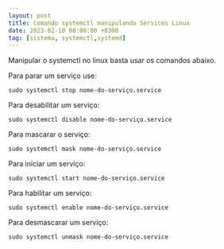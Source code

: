 ```yaml
---
layout: post
title: Comando systemctl manipulando Services Linux
date: 2023-02-10 08:00:00 +0300
tag: [sistema, systemctl,systemd]
---
```

Manipular o systemctl no linux basta usar os comandos abaixo.

Para parar um serviço use:  

`sudo systemctl stop nome-do-serviço.service`

Para desabilitar um serviço: 
 
`sudo systemctl disable nome-do-serviço.service` 

Para mascarar o serviço:  

`sudo systemctl mask nome-do-serviço.service` 

Para iniciar um serviço:  

`sudo systemctl start nome-do-serviço.service` 

Para habilitar um serviço:  

`sudo systemctl enable nome-do-serviço.service` 

Para desmascarar um serviço:  

`sudo systemctl unmask nome-do-serviço.service` 

